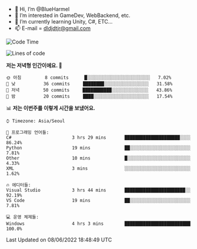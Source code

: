 - 👋 Hi, I’m @BlueHarmel
- 👀 I’m interested in GameDev, WebBackend, etc.
- 🌱 I’m currently learning Unity, C#, ETC...
- 📫 E-mail = dldjdtjr@gmail.com
  <!--START_SECTION:waka-->
![Code Time](http://img.shields.io/badge/Code%20Time-0%20secs-blue)

![Lines of code](https://img.shields.io/badge/%EC%A0%80%EB%8A%94%20%EC%97%AC%ED%83%9C%EA%B9%8C%EC%A7%80%20-3%20Million%20%EC%A4%84%EC%9D%98%20%EC%BD%94%EB%93%9C%EB%A5%BC%20%EC%9E%91%EC%84%B1%ED%96%88%EC%96%B4%EC%9A%94.-blue)

**저는 저녁형 인간이에요. 🦉** 

```text
🌞 아침         8 commits      █░░░░░░░░░░░░░░░░░░░░░░░░   7.02% 
🌆 낮　         36 commits     ████████░░░░░░░░░░░░░░░░░   31.58% 
🌃 저녁         50 commits     ███████████░░░░░░░░░░░░░░   43.86% 
🌙 밤　         20 commits     ████░░░░░░░░░░░░░░░░░░░░░   17.54%

```


📊 **저는 이번주를 이렇게 시간을 보냈어요.** 

```text
⌚︎ Timezone: Asia/Seoul

💬 프로그래밍 언어들: 
C#                       3 hrs 29 mins       █████████████████████░░░░   86.24% 
Python                   19 mins             ██░░░░░░░░░░░░░░░░░░░░░░░   7.81% 
Other                    10 mins             █░░░░░░░░░░░░░░░░░░░░░░░░   4.33% 
XML                      3 mins              ░░░░░░░░░░░░░░░░░░░░░░░░░   1.62%

🔥 에디터들: 
Visual Studio            3 hrs 44 mins       ███████████████████████░░   92.19% 
VS Code                  19 mins             ██░░░░░░░░░░░░░░░░░░░░░░░   7.81%

💻 운영 체제들: 
Windows                  4 hrs 3 mins        █████████████████████████   100.0%

```


 Last Updated on 08/06/2022 18:48:49 UTC
<!--END_SECTION:waka-->
<!---
BlueHarmel/BlueHarmel is a ✨ special ✨ repository because its `README.md` (this file) appears on your GitHub profile.
You can click the Preview link to take a look at your changes.
--->

